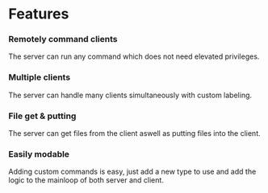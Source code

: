 # Features

### Remotely command clients
The server can run any command which does not need elevated privileges.

### Multiple clients
The server can handle many clients simultaneously with custom labeling.

### File get & putting
The server can get files from the client aswell as putting files into the client.

### Easily modable
Adding custom commands is easy, just add a new type to use and add the logic to the mainloop of both server and client.
